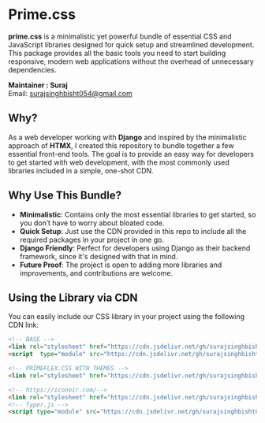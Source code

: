 # Prime.css

**prime.css** is a minimalistic yet powerful bundle of essential CSS and JavaScript libraries designed for quick setup and streamlined development. 
This package provides all the basic tools you need to start building responsive, modern web applications without the overhead of unnecessary dependencies.

**Maintainer : Suraj**  
Email: [surajsinghbisht054@gmail.com](mailto:surajsinghbisht054@gmail.com)


## Why?
As a web developer working with **Django** and inspired by the minimalistic approach of **HTMX**, 
I created this repository to bundle together a few essential front-end tools. 
The goal is to provide an easy way for developers to get started with web development, with the most commonly used libraries included in a simple, one-shot CDN.


## Why Use This Bundle?

- **Minimalistic**: Contains only the most essential libraries to get started, so you don’t have to worry about bloated code.
- **Quick Setup**: Just use the CDN provided in this repo to include all the required packages in your project in one go.
- **Django Friendly**: Perfect for developers using Django as their backend framework, since it's designed with that in mind.
- **Future Proof**: The project is open to adding more libraries and improvements, and contributions are welcome.

## Using the Library via CDN

You can easily include our CSS library in your project using the following CDN link:

```html
<!-- BASE -->
<link rel="stylesheet" href="https://cdn.jsdelivr.net/gh/surajsinghbisht054/prime.css@v0.0.3/dist/base/bundle.min.css">
<script  type="module" src="https://cdn.jsdelivr.net/gh/surajsinghbisht054/prime.css@v0.0.3/dist/base/bundle.min.js"></script>

<!-- PRIMEFLEX.CSS WITH THEMES -->
<link rel="stylesheet" href="https://cdn.jsdelivr.net/gh/surajsinghbisht054/prime.css@v0.0.3/dist/theme/bundle.min.css">

<!-- https://iconoir.com/-->
<link rel="stylesheet" href="https://cdn.jsdelivr.net/gh/surajsinghbisht054/prime.css@main/assets/iconoir.css">
<!-- Typer.js -->
<script type="module" src="https://cdn.jsdelivr.net/gh/surajsinghbisht054/prime.css@main/assets/typer.js"></script>

```



